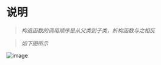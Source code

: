 # 说明
> *构造函数的调用顺序是从父类到子类，析构函数与之相反* 

> *如下图所示*

![image](https://github.com/792308040/Picture/homework.png)
